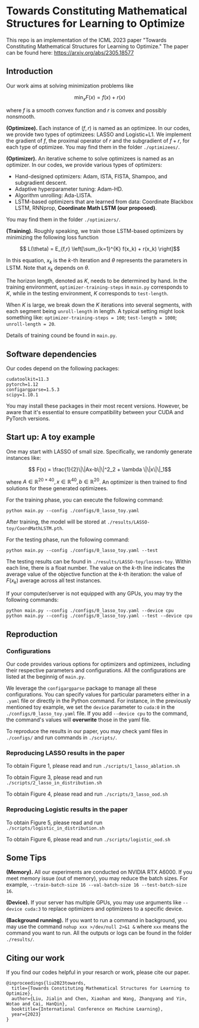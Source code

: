 # Towards Constituting Mathematical Structures for Learning to Optimize

This repo is an implementation of the ICML 2023 paper "Towards Constituting Mathematical Structures for Learning to Optimize." The paper can be found here: https://arxiv.org/abs/2305.18577

## Introduction

Our work aims at solving minimization problems like 

$$\min_{x}F(x) = f(x) + r(x)$$

where $f$ is a smooth convex function and $r$ is convex and possibly nonsmooth.

**(Optimizee).** Each instance of $(f,r)$ is named as an optimizee. In our codes, we provide two types of optimizees: LASSO and Logistic+L1. We implement the gradient of $f$, the proximal operator of $r$ and the subgradient of $f+r$, for each type of optimizee. You may find them in the folder `./optimizees/`.

**(Optimizer).** An iterative scheme to solve optimizees is named as an optimizer. In our codes, we provide various types of optimizers:
* Hand-designed optimizers: Adam, ISTA, FISTA, Shampoo, and subgradient descent. 
* Adaptive hyperparameter tuning: Adam-HD. 
* Algorithm unrolling: Ada-LISTA. 
* LSTM-based optimizers that are learned from data: Coordinate Blackbox LSTM, RNNprop, **Coordinate Math LSTM (our proposed)**. 

You may find them in the folder `./optimizers/`.

**(Training).** Roughly speaking, we train those LSTM-based optimizers by minimizing the following loss function

$$ L(\theta) = E_{f,r} \left[\sum_{k=1}^{K} f(x_k) + r(x_k) \right]$$

In this equation, $x_k$ is the $k$-th iteration and $\theta$ represents the parameters in LSTM. Note that $x_k$ depends on $\theta$.

The horizon length, denoted as $K$, needs to be determined by hand. In the training environment, `optimizer-training-steps` in `main.py` corresponds to $K$, while in the testing environment, $K$ corresponds to `test-length`.

When $K$ is large, we break down the $K$ iterations into several segments, with each segment being `unroll-length` in length. A typical setting might look something like: `optimizer-training-steps = 100`; `test-length = 1000`; `unroll-length = 20`.

Details of training cound be found in `main.py`.

## Software dependencies

Our codes depend on the following packages:
```
cudatoolkit=11.3
pytorch=1.12
configargparse=1.5.3
scipy=1.10.1
```
You may install these packages in their most recent versions. However, be aware that it's essential to ensure compatibility between your CUDA and PyTorch versions.

## Start up: A toy example

One may start with LASSO of small size. Specifically, we randomly generate instances like:

$$ F(x) = \frac{1}{2}\|\|Ax-b\|\|^2_2 + \lambda \|\|x\|\|_1$$

where $A\in\mathbb{R}^{20\times40},x\in\mathbb{R}^{40},b\in\mathbb{R}^{20}$. An optimizer is then trained to find solutions for these generated optimizees.

For the training phase, you can execute the following command:
```
python main.py --config ./configs/0_lasso_toy.yaml
```

After training, the model will be stored at `./results/LASSO-toy/CoordMathLSTM.pth`.

For the testing phase, run the following command:
```
python main.py --config ./configs/0_lasso_toy.yaml --test
```

The testing results can be found in `./results/LASSO-toy/losses-toy`. 
Within each line, there is a float number. The value on the $k$-th line indicates the average value of the objective function at the $k$-th iteration: the value of $F(x_k)$ average across all test instances.

If your computer/server is not equipped with any GPUs, you may try the following commands:
```
python main.py --config ./configs/0_lasso_toy.yaml --device cpu
python main.py --config ./configs/0_lasso_toy.yaml --test --device cpu
```

## Reproduction

### Configurations 

Our code provides various options for optimizers and optimizees, including their respective parameters and configurations. All the configurations are listed at the beginnig of `main.py`. 

We leverage the `configargparse` package to manage all these configurations. You can specify values for particular parameters either in a `.yaml` file or directly in the Python command. For instance, in the previously mentioned toy example, we set the `device` parameter to `cuda:0` in the `./configs/0_lasso_toy.yaml` file. If you add `--device cpu` to the command, the command's values will **overwrite** those in the yaml file.

To reproduce the results in our paper, you may check yaml files in `./configs/` and run commands in `./scripts/`.

### Reproducing LASSO results in the paper

To obtain Figure 1, please read and run `./scripts/1_lasso_ablation.sh`

To obtain Figure 3, please read and run `./scripts/2_lasso_in_distribution.sh`

To obtain Figure 4, please read and run `./scripts/3_lasso_ood.sh`

### Reproducing Logistic results in the paper

To obtain Figure 5, please read and run `./scripts/logistic_in_distribution.sh`

To obtain Figure 6, please read and run `./scripts/logistic_ood.sh`

## Some Tips

**(Memory).** All our experiments are conducted on NVIDIA RTX A6000. If you meet memory issue (out of memory), you may reduce the batch sizes. For example, `--train-batch-size 16 --val-batch-size 16 --test-batch-size 16`.

**(Device).** If your server has multiple GPUs, you may use arguments like `--device cuda:3` to replace optimizers and optimizees to a specific device.

**(Background running).** If you want to run a command in background, you may use the command `nohup xxx >/dev/null 2>&1 &` where `xxx` means the command you want to run. All the outputs or logs can be found in the folder `./results/`.

## Citing our work
If you find our codes helpful in your resarch or work, please cite our paper.

```
@inproceedings{liu2023towards,
  title={Towards Constituting Mathematical Structures for Learning to Optimize},
  author={Liu, Jialin and Chen, Xiaohan and Wang, Zhangyang and Yin, Wotao and Cai, HanQin},
  booktitle={International Conference on Machine Learning},
  year={2023}
}
```
